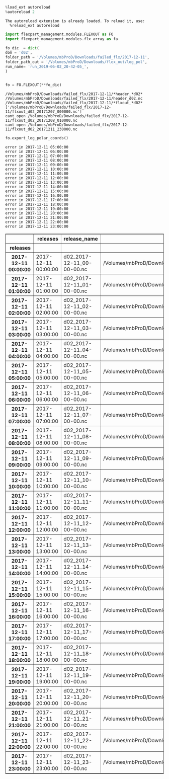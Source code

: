 ```python
%load_ext autoreload
%autoreload 2
```

    The autoreload extension is already loaded. To reload it, use:
      %reload_ext autoreload



```python
import flexpart_management.modules.FLEXOUT as FO
import flexpart_management.modules.flx_array as fa
```


```python
fo_dic  = dict(
dom = 'd02',
folder_path = '/Volumes/mbProD/Downloads/failed_flx/2017-12-11',
folder_path_out = '/Volumes/mbProD/Downloads/flex_out/log_pol',
run_name= 'run_2019-06-02_20-42-05_',
)
```


```python

fo = FO.FLEXOUT(**fo_dic)
```

    /Volumes/mbProD/Downloads/failed_flx/2017-12-11/*header_*d02*
    /Volumes/mbProD/Downloads/failed_flx/2017-12-11/header_d02.nc
    /Volumes/mbProD/Downloads/failed_flx/2017-12-11/*flxout_*d02*
    ['/Volumes/mbProD/Downloads/failed_flx/2017-12-11/flxout_d02_20171207_000000.nc']
    cant open /Volumes/mbProD/Downloads/failed_flx/2017-12-11/flxout_d02_20171208_010000.nc
    cant open /Volumes/mbProD/Downloads/failed_flx/2017-12-11/flxout_d02_20171211_230000.nc



```python
fo.export_log_polar_coords()
```

    error in 2017-12-11 05:00:00
    error in 2017-12-11 06:00:00
    error in 2017-12-11 07:00:00
    error in 2017-12-11 08:00:00
    error in 2017-12-11 09:00:00
    error in 2017-12-11 10:00:00
    error in 2017-12-11 11:00:00
    error in 2017-12-11 12:00:00
    error in 2017-12-11 13:00:00
    error in 2017-12-11 14:00:00
    error in 2017-12-11 15:00:00
    error in 2017-12-11 16:00:00
    error in 2017-12-11 17:00:00
    error in 2017-12-11 18:00:00
    error in 2017-12-11 19:00:00
    error in 2017-12-11 20:00:00
    error in 2017-12-11 21:00:00
    error in 2017-12-11 22:00:00
    error in 2017-12-11 23:00:00





<div>
<style scoped>
    .dataframe tbody tr th:only-of-type {
        vertical-align: middle;
    }

    .dataframe tbody tr th {
        vertical-align: top;
    }

    .dataframe thead th {
        text-align: right;
    }
</style>
<table border="1" class="dataframe">
  <thead>
    <tr style="text-align: right;">
      <th></th>
      <th>releases</th>
      <th>release_name</th>
      <th>release_path</th>
    </tr>
    <tr>
      <th>releases</th>
      <th></th>
      <th></th>
      <th></th>
    </tr>
  </thead>
  <tbody>
    <tr>
      <th>2017-12-11 00:00:00</th>
      <td>2017-12-11 00:00:00</td>
      <td>d02_2017-12-11_00-00-00.nc</td>
      <td>/Volumes/mbProD/Downloads/flex_out/log_pol/run...</td>
    </tr>
    <tr>
      <th>2017-12-11 01:00:00</th>
      <td>2017-12-11 01:00:00</td>
      <td>d02_2017-12-11_01-00-00.nc</td>
      <td>/Volumes/mbProD/Downloads/flex_out/log_pol/run...</td>
    </tr>
    <tr>
      <th>2017-12-11 02:00:00</th>
      <td>2017-12-11 02:00:00</td>
      <td>d02_2017-12-11_02-00-00.nc</td>
      <td>/Volumes/mbProD/Downloads/flex_out/log_pol/run...</td>
    </tr>
    <tr>
      <th>2017-12-11 03:00:00</th>
      <td>2017-12-11 03:00:00</td>
      <td>d02_2017-12-11_03-00-00.nc</td>
      <td>/Volumes/mbProD/Downloads/flex_out/log_pol/run...</td>
    </tr>
    <tr>
      <th>2017-12-11 04:00:00</th>
      <td>2017-12-11 04:00:00</td>
      <td>d02_2017-12-11_04-00-00.nc</td>
      <td>/Volumes/mbProD/Downloads/flex_out/log_pol/run...</td>
    </tr>
    <tr>
      <th>2017-12-11 05:00:00</th>
      <td>2017-12-11 05:00:00</td>
      <td>d02_2017-12-11_05-00-00.nc</td>
      <td>/Volumes/mbProD/Downloads/flex_out/log_pol/run...</td>
    </tr>
    <tr>
      <th>2017-12-11 06:00:00</th>
      <td>2017-12-11 06:00:00</td>
      <td>d02_2017-12-11_06-00-00.nc</td>
      <td>/Volumes/mbProD/Downloads/flex_out/log_pol/run...</td>
    </tr>
    <tr>
      <th>2017-12-11 07:00:00</th>
      <td>2017-12-11 07:00:00</td>
      <td>d02_2017-12-11_07-00-00.nc</td>
      <td>/Volumes/mbProD/Downloads/flex_out/log_pol/run...</td>
    </tr>
    <tr>
      <th>2017-12-11 08:00:00</th>
      <td>2017-12-11 08:00:00</td>
      <td>d02_2017-12-11_08-00-00.nc</td>
      <td>/Volumes/mbProD/Downloads/flex_out/log_pol/run...</td>
    </tr>
    <tr>
      <th>2017-12-11 09:00:00</th>
      <td>2017-12-11 09:00:00</td>
      <td>d02_2017-12-11_09-00-00.nc</td>
      <td>/Volumes/mbProD/Downloads/flex_out/log_pol/run...</td>
    </tr>
    <tr>
      <th>2017-12-11 10:00:00</th>
      <td>2017-12-11 10:00:00</td>
      <td>d02_2017-12-11_10-00-00.nc</td>
      <td>/Volumes/mbProD/Downloads/flex_out/log_pol/run...</td>
    </tr>
    <tr>
      <th>2017-12-11 11:00:00</th>
      <td>2017-12-11 11:00:00</td>
      <td>d02_2017-12-11_11-00-00.nc</td>
      <td>/Volumes/mbProD/Downloads/flex_out/log_pol/run...</td>
    </tr>
    <tr>
      <th>2017-12-11 12:00:00</th>
      <td>2017-12-11 12:00:00</td>
      <td>d02_2017-12-11_12-00-00.nc</td>
      <td>/Volumes/mbProD/Downloads/flex_out/log_pol/run...</td>
    </tr>
    <tr>
      <th>2017-12-11 13:00:00</th>
      <td>2017-12-11 13:00:00</td>
      <td>d02_2017-12-11_13-00-00.nc</td>
      <td>/Volumes/mbProD/Downloads/flex_out/log_pol/run...</td>
    </tr>
    <tr>
      <th>2017-12-11 14:00:00</th>
      <td>2017-12-11 14:00:00</td>
      <td>d02_2017-12-11_14-00-00.nc</td>
      <td>/Volumes/mbProD/Downloads/flex_out/log_pol/run...</td>
    </tr>
    <tr>
      <th>2017-12-11 15:00:00</th>
      <td>2017-12-11 15:00:00</td>
      <td>d02_2017-12-11_15-00-00.nc</td>
      <td>/Volumes/mbProD/Downloads/flex_out/log_pol/run...</td>
    </tr>
    <tr>
      <th>2017-12-11 16:00:00</th>
      <td>2017-12-11 16:00:00</td>
      <td>d02_2017-12-11_16-00-00.nc</td>
      <td>/Volumes/mbProD/Downloads/flex_out/log_pol/run...</td>
    </tr>
    <tr>
      <th>2017-12-11 17:00:00</th>
      <td>2017-12-11 17:00:00</td>
      <td>d02_2017-12-11_17-00-00.nc</td>
      <td>/Volumes/mbProD/Downloads/flex_out/log_pol/run...</td>
    </tr>
    <tr>
      <th>2017-12-11 18:00:00</th>
      <td>2017-12-11 18:00:00</td>
      <td>d02_2017-12-11_18-00-00.nc</td>
      <td>/Volumes/mbProD/Downloads/flex_out/log_pol/run...</td>
    </tr>
    <tr>
      <th>2017-12-11 19:00:00</th>
      <td>2017-12-11 19:00:00</td>
      <td>d02_2017-12-11_19-00-00.nc</td>
      <td>/Volumes/mbProD/Downloads/flex_out/log_pol/run...</td>
    </tr>
    <tr>
      <th>2017-12-11 20:00:00</th>
      <td>2017-12-11 20:00:00</td>
      <td>d02_2017-12-11_20-00-00.nc</td>
      <td>/Volumes/mbProD/Downloads/flex_out/log_pol/run...</td>
    </tr>
    <tr>
      <th>2017-12-11 21:00:00</th>
      <td>2017-12-11 21:00:00</td>
      <td>d02_2017-12-11_21-00-00.nc</td>
      <td>/Volumes/mbProD/Downloads/flex_out/log_pol/run...</td>
    </tr>
    <tr>
      <th>2017-12-11 22:00:00</th>
      <td>2017-12-11 22:00:00</td>
      <td>d02_2017-12-11_22-00-00.nc</td>
      <td>/Volumes/mbProD/Downloads/flex_out/log_pol/run...</td>
    </tr>
    <tr>
      <th>2017-12-11 23:00:00</th>
      <td>2017-12-11 23:00:00</td>
      <td>d02_2017-12-11_23-00-00.nc</td>
      <td>/Volumes/mbProD/Downloads/flex_out/log_pol/run...</td>
    </tr>
  </tbody>
</table>
</div>




```python

```
